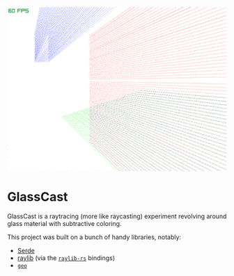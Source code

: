 ![Header Image](./readme.png)

# GlassCast

GlassCast is a raytracing (more like raycasting) experiment revolving around glass material with subtractive coloring.

This project was built on a bunch of handy libraries, notably:

 - [Serde](https://serde.rs/)
 - [raylib](https://www.raylib.com) (via the [`raylib-rs`](https://github.com/deltaphc/raylib-rs) bindings)
 - [`geo`](https://github.com/georust/geo)
